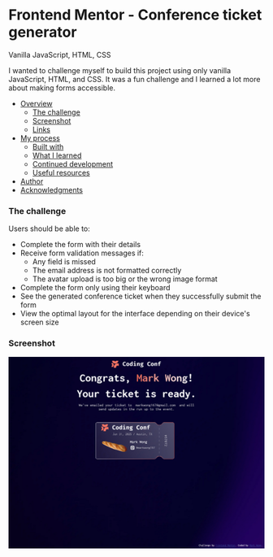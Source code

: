 # Frontend Mentor - Conference ticket generator

Vanilla JavaScript, HTML, CSS

I wanted to challenge myself to build this project using only vanilla JavaScript, HTML, and CSS.
It was a fun challenge and I learned a lot more about making forms accessible.

- [Overview](#overview)
  - [The challenge](#the-challenge)
  - [Screenshot](#screenshot)
  - [Links](#links)
- [My process](#my-process)
  - [Built with](#built-with)
  - [What I learned](#what-i-learned)
  - [Continued development](#continued-development)
  - [Useful resources](#useful-resources)
- [Author](#author)
- [Acknowledgments](#acknowledgments)

### The challenge

Users should be able to:

- Complete the form with their details
- Receive form validation messages if:
  - Any field is missed
  - The email address is not formatted correctly
  - The avatar upload is too big or the wrong image format
- Complete the form only using their keyboard
- See the generated conference ticket when they successfully submit the form
- View the optimal layout for the interface depending on their device's screen size

### Screenshot

![](./assets/images/Screenshot%202025-02-10%20at%2020-08-13%20Conference%20Ticket%20Generator.png)
